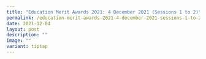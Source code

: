 ```yaml
---
title: "Education Merit Awards 2021: 4 December 2021 (Sessions 1 to 2)"
permalink: /education-merit-awards-2021-4-december-2021-sessions-1-to-2/
date: 2021-12-04
layout: post
description: ""
image: ""
variant: tiptap
---
```

